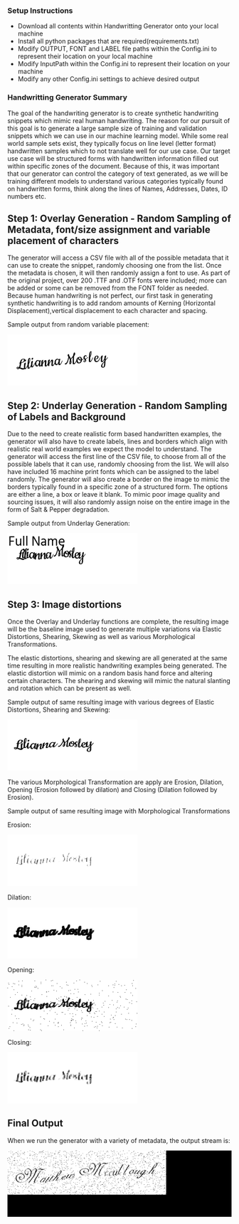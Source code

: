 ### Setup Instructions ###

* Download all contents within Handwritting Generator onto your local machine
* Install all python packages that are required(requirements.txt)
* Modify OUTPUT, FONT and LABEL file paths within the Config.ini to represent their location on your local machine
* Modify InputPath within the Config.ini to represent their location on your machine
* Modify any other Config.ini settings to achieve desired output


### Handwritting Generator Summary ###

The goal of the handwriting generator is to create synthetic handwriting snippets which mimic real human handwriting.
The reason for our pursuit of this goal is to generate a large sample size of training and validation snippets which
we can use in our machine learning model. While some real world sample sets exist, they typically focus on line level (letter format)
handwritten samples which to not translate well for our use case. Our target use case will be structured forms with handwritten
information filled out within specific zones of the document. Because of this, it was important that our generator can control 
the category of text generated, as we will be training different models to understand various categories typically found on 
handwritten forms, think along the lines of Names, Addresses, Dates, ID numbers etc.


## Step 1: Overlay Generation - Random Sampling of Metadata, font/size assignment and variable placement of characters

The generator will access a CSV file with all of the possible metadata that it can use to create the snippet, randomly choosing
one from the list. Once the metadata is chosen, it will then randomly assign a font to use. As part of the original project, 
over 200 .TTF and .OTF fonts were included; more can be added or some can be removed from the FONT folder as needed. Because 
human handwriting is not perfect, our first task in generating synthetic handwriting is to add random amounts of Kerning (Horizontal
Displacement),vertical displacement to each character and spacing. 

Sample output from random variable placement:

![alt text](https://github.com/joaopauloucf/HWRecognizer/blob/main/Supporting/Report_Step1.gif "Variable Character Placement")

## Step 2: Underlay Generation - Random Sampling of Labels and Background

Due to the need to create realistic form based handwritten examples, the generator will also have to create labels, lines and borders
which align with realistic real world examples we expect the model to understand. The generator will access the first line of the CSV file,
to choose from all of the possible labels that it can use, randomly choosing from the list. We will also have included 16 machine print fonts which
can be assigned to the label randomly. The generator will also create a border on the image to mimic the borders typically found in a specific zone of 
a structured form. The options are either a line, a box or leave it blank. To mimic poor image quality and sourcing issues, it will also randomly assign 
noise on the entire image in the form of Salt & Pepper degradation.

Sample output from Underlay Generation:

![alt text](https://github.com/joaopauloucf/HWRecognizer/blob/main/Supporting/Report_Step2.gif "Underlay Generation")

## Step 3: Image distortions

Once the Overlay and Underlay functions are complete, the resulting image will be the baseline image used to generate multiple variations via Elastic Distortions,
Shearing, Skewing as well as various Morphological Transformations.

The elastic distortions, shearing and skewing are all generated at the same time resulting in more realistic handwriting examples being generated. The elastic distortion
will mimic on a random basis hand force and altering certain characters. The shearing and skewing will mimic the natural slanting and rotation which can be present as well.

Sample output of same resulting image with various degrees of Elastic Distortions, Shearing and Skewing:

![alt text](https://github.com/joaopauloucf/HWRecognizer/blob/main/Supporting/Report_Step3.gif "Distortions")

The various Morphological Transformation are apply are Erosion, Dilation, Opening (Erosion followed by dilation) and Closing (Dilation followed by Erosion).

Sample output of same resulting image with Morphological Transformations

Erosion:

![alt text](https://github.com/joaopauloucf/HWRecognizer/blob/main/Supporting/Report_Step4.gif "Erosion")

Dilation:

![alt text](https://github.com/joaopauloucf/HWRecognizer/blob/main/Supporting/Report_Step5.gif "Dilation")

Opening:

![alt text](https://github.com/joaopauloucf/HWRecognizer/blob/main/Supporting/Report_Step6.gif "Openning")

Closing:

![alt text](https://github.com/joaopauloucf/HWRecognizer/blob/main/Supporting/Report_Step7.gif "Closing")



## Final Output

When we run the generator with a variety of metadata, the output stream is:

![alt text](https://github.com/joaopauloucf/HWRecognizer/blob/main/Supporting/Report_Step8.gif "Closing")


